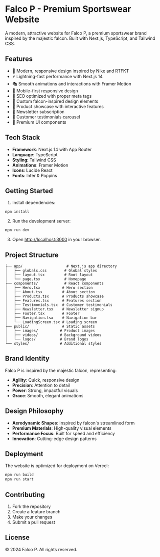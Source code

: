 # Falco P - Premium Sportswear Website

A modern, attractive website for Falco P, a premium sportswear brand inspired by the majestic falcon. Built with Next.js, TypeScript, and Tailwind CSS.

## Features

- 🎨 Modern, responsive design inspired by Nike and RTFKT
- ⚡ Lightning-fast performance with Next.js 14
- 🎭 Smooth animations and interactions with Framer Motion
- 📱 Mobile-first responsive design
- 🎯 SEO optimized with proper meta tags
- 🎨 Custom falcon-inspired design elements
- 🛒 Product showcase with interactive features
- 📧 Newsletter subscription
- 💬 Customer testimonials carousel
- 🌟 Premium UI components

## Tech Stack

- **Framework**: Next.js 14 with App Router
- **Language**: TypeScript
- **Styling**: Tailwind CSS
- **Animations**: Framer Motion
- **Icons**: Lucide React
- **Fonts**: Inter & Poppins

## Getting Started

1. Install dependencies:
```bash
npm install
```

2. Run the development server:
```bash
npm run dev
```

3. Open [http://localhost:3000](http://localhost:3000) in your browser.

## Project Structure

```
├── app/                    # Next.js app directory
│   ├── globals.css        # Global styles
│   ├── layout.tsx         # Root layout
│   └── page.tsx           # Homepage
├── components/            # React components
│   ├── Hero.tsx          # Hero section
│   ├── About.tsx         # About section
│   ├── Products.tsx      # Products showcase
│   ├── Features.tsx      # Features section
│   ├── Testimonials.tsx  # Customer testimonials
│   ├── Newsletter.tsx    # Newsletter signup
│   ├── Footer.tsx        # Footer
│   ├── Navigation.tsx    # Navigation bar
│   └── LoadingScreen.tsx # Loading screen
├── public/               # Static assets
│   ├── images/          # Product images
│   ├── videos/          # Background videos
│   └── logos/           # Brand logos
└── styles/              # Additional styles
```

## Brand Identity

Falco P is inspired by the majestic falcon, representing:
- **Agility**: Quick, responsive design
- **Precision**: Attention to detail
- **Power**: Strong, impactful visuals
- **Grace**: Smooth, elegant animations

## Design Philosophy

- **Aerodynamic Shapes**: Inspired by falcon's streamlined form
- **Premium Materials**: High-quality visual elements
- **Performance Focus**: Built for speed and efficiency
- **Innovation**: Cutting-edge design patterns

## Deployment

The website is optimized for deployment on Vercel:

```bash
npm run build
npm run start
```

## Contributing

1. Fork the repository
2. Create a feature branch
3. Make your changes
4. Submit a pull request

## License

© 2024 Falco P. All rights reserved.
